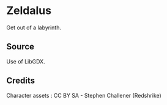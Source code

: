 # Zeldalus

Get out of a labyrinth.

## Source

Use of LibGDX.

## Credits

Character assets : CC BY SA - Stephen Challener (Redshrike)
